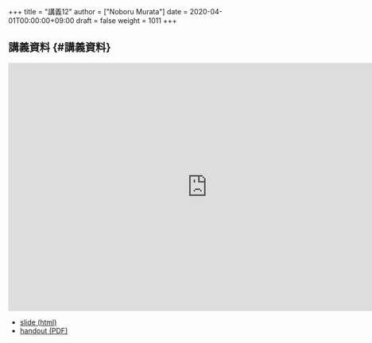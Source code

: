 +++
title = "講義12"
author = ["Noboru Murata"]
date = 2020-04-01T00:00:00+09:00
draft = false
weight = 1011
+++

## 講義資料 {#講義資料}

<iframe src="https://noboru-murata.github.io/signal-processing/slides/slide12.html"
	width="800" height="500" frameborder="0"
	allowfullscreen="allowfullscreen"
	allow="geolocation *; microphone *; camera *; midi *; encrypted-media *">
</iframe>

-   [slide (html)](https://noboru-murata.github.io/probability-statistics/slides/slide12.html)
-   [handout (PDF)](https://noboru-murata.github.io/probability-statistics/pdfs/slide12.pdf)